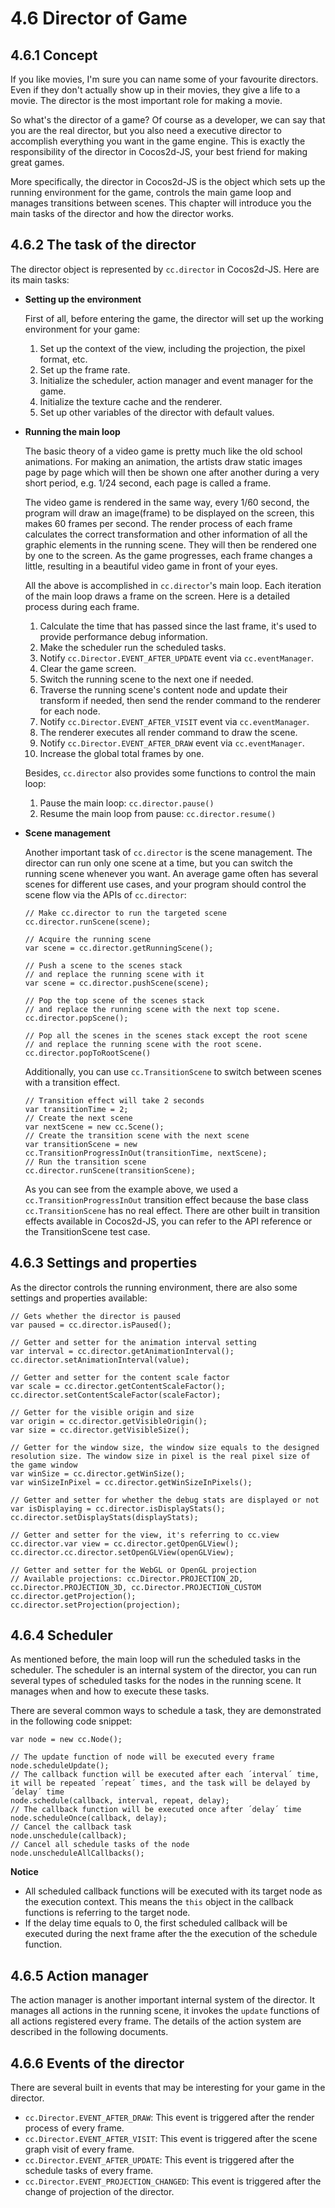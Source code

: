 # 4.6 Director of Game

## 4.6.1 Concept

If you like movies, I'm sure you can name some of your favourite directors. Even if they don't actually show up in their movies, they give a life to a movie. The director is the most important role for making a movie.

So what's the director of a game? Of course as a developer, we can say that you are the real director, but you also need a executive director to accomplish everything you want in the game engine. This is exactly the responsibility of the director in Cocos2d-JS, your best friend for making great games.

More specifically, the director in Cocos2d-JS is the object which sets up the running environment for the game, controls the main game loop and manages transitions between scenes. This chapter will introduce you the main tasks of the director and how the director works.

## 4.6.2 The task of the director

The director object is represented by `cc.director` in Cocos2d-JS. Here are its main tasks:

- **Setting up the environment**

    First of all, before entering the game, the director will set up the working environment for your game:

    1. Set up the context of the view, including the projection, the pixel format, etc.
    2. Set up the frame rate.
    3. Initialize the scheduler, action manager and event manager for the game.
    4. Initialize the texture cache and the renderer.
    5. Set up other variables of the director with default values.

- **Running the main loop**
    
    The basic theory of a video game is pretty much like the old school animations. For making an animation, the artists draw static images page by page which will then be shown one after another during a very short period, e.g. 1/24 second, each page is called a frame. 

    The video game is rendered in the same way, every 1/60 second, the program will draw an image(frame) to be displayed on the screen, this makes 60 frames per second. The render process of each frame calculates the correct transformation and other information of all the graphic elements in the running scene. They will then be rendered one by one to the screen. As the game progresses, each frame changes a little, resulting in a beautiful video game in front of your eyes.

    All the above is accomplished in `cc.director`'s main loop. Each iteration of the main loop draws a frame on the screen. Here is a detailed process during each frame.

    1. Calculate the time that has passed since the last frame, it's used to provide performance debug information.
    2. Make the scheduler run the scheduled tasks.
    3. Notify `cc.Director.EVENT_AFTER_UPDATE` event via `cc.eventManager`.
    4. Clear the game screen.
    5. Switch the running scene to the next one if needed.
    6. Traverse the running scene's content node and update their transform if needed, then send the render command to the renderer for each node.
    7. Notify `cc.Director.EVENT_AFTER_VISIT` event via `cc.eventManager`.
    8. The renderer executes all render command to draw the scene.
    9. Notify `cc.Director.EVENT_AFTER_DRAW` event via `cc.eventManager`.
    10. Increase the global total frames by one.

    Besides, `cc.director` also provides some functions to control the main loop:

    1. Pause the main loop: `cc.director.pause()`
    2. Resume the main loop from pause: `cc.director.resume()`

- **Scene management**

    Another important task of `cc.director` is the scene management. The director can run only one scene at a time, but you can switch the running scene whenever you want. An average game often has several scenes for different use cases, and your program should control the scene flow via the APIs of `cc.director`:
    
    ```
    // Make cc.director to run the targeted scene
    cc.director.runScene(scene);

    // Acquire the running scene
    var scene = cc.director.getRunningScene();
    
    // Push a scene to the scenes stack 
    // and replace the running scene with it
    var scene = cc.director.pushScene(scene);

    // Pop the top scene of the scenes stack
    // and replace the running scene with the next top scene.
    cc.director.popScene();
    
    // Pop all the scenes in the scenes stack except the root scene
    // and replace the running scene with the root scene.
    cc.director.popToRootScene()
    ```

    Additionally, you can use `cc.TransitionScene` to switch between scenes with a transition effect.

    ```
    // Transition effect will take 2 seconds
    var transitionTime = 2;
    // Create the next scene
    var nextScene = new cc.Scene();
    // Create the transition scene with the next scene
    var transitionScene = new cc.TransitionProgressInOut(transitionTime, nextScene);
    // Run the transition scene
    cc.director.runScene(transitionScene);
    ```

    As you can see from the example above, we used a `cc.TransitionProgressInOut` transition effect because the base class `cc.TransitionScene` has no real effect. There are other built in transition effects available in Cocos2d-JS, you can refer to the API reference or the TransitionScene test case.

## 4.6.3 Settings and properties

As the director controls the running environment, there are also some settings and properties available:

```
// Gets whether the director is paused
var paused = cc.director.isPaused();

// Getter and setter for the animation interval setting
var interval = cc.director.getAnimationInterval();
cc.director.setAnimationInterval(value);

// Getter and setter for the content scale factor
var scale = cc.director.getContentScaleFactor();
cc.director.setContentScaleFactor(scaleFactor);

// Getter for the visible origin and size
var origin = cc.director.getVisibleOrigin();
var size = cc.director.getVisibleSize();

// Getter for the window size, the window size equals to the designed resolution size. The window size in pixel is the real pixel size of the game window
var winSize = cc.director.getWinSize();
var winSizeInPixel = cc.director.getWinSizeInPixels();

// Getter and setter for whether the debug stats are displayed or not 
var isDisplaying = cc.director.isDisplayStats();
cc.director.setDisplayStats(displayStats);

// Getter and setter for the view, it's referring to cc.view
cc.director.var view = cc.director.getOpenGLView();
cc.director.cc.director.setOpenGLView(openGLView);

// Getter and setter for the WebGL or OpenGL projection
// Available projections: cc.Director.PROJECTION_2D, cc.Director.PROJECTION_3D, cc.Director.PROJECTION_CUSTOM
cc.director.getProjection();
cc.director.setProjection(projection);
```

## 4.6.4 Scheduler

As mentioned before, the main loop will run the scheduled tasks in the scheduler. The scheduler is an internal system of the director, you can run several types of scheduled tasks for the nodes in the running scene. It manages when and how to execute these tasks.

There are several common ways to schedule a task, they are demonstrated in the following code snippet:

```
var node = new cc.Node();

// The update function of node will be executed every frame
node.scheduleUpdate();
// The callback function will be executed after each ´interval´ time, it will be repeated ´repeat´ times, and the task will be delayed by ´delay´ time
node.schedule(callback, interval, repeat, delay);
// The callback function will be executed once after ´delay´ time
node.scheduleOnce(callback, delay);
// Cancel the callback task
node.unschedule(callback);
// Cancel all schedule tasks of the node
node.unscheduleAllCallbacks();
```

**Notice**

- All scheduled callback functions will be executed with its target node as the execution context. This means the `this` object in the callback functions is referring to the target node.
- If the delay time equals to 0, the first scheduled callback will be executed during the next frame after the the execution of the schedule function.

## 4.6.5 Action manager

The action manager is another important internal system of the director. It manages all actions in the running scene, it invokes the `update` functions of all actions registered every frame. The details of the action system are described in the following documents.

## 4.6.6 Events of the director

There are several built in events that may be interesting for your game in the director.

- `cc.Director.EVENT_AFTER_DRAW`: This event is triggered after the render process of every frame.
- `cc.Director.EVENT_AFTER_VISIT`: This event is triggered after the scene graph visit of every frame.
- `cc.Director.EVENT_AFTER_UPDATE`: This event is triggered after the schedule tasks of every frame.
- `cc.Director.EVENT_PROJECTION_CHANGED`: This event is triggered after the change of projection of the director.
